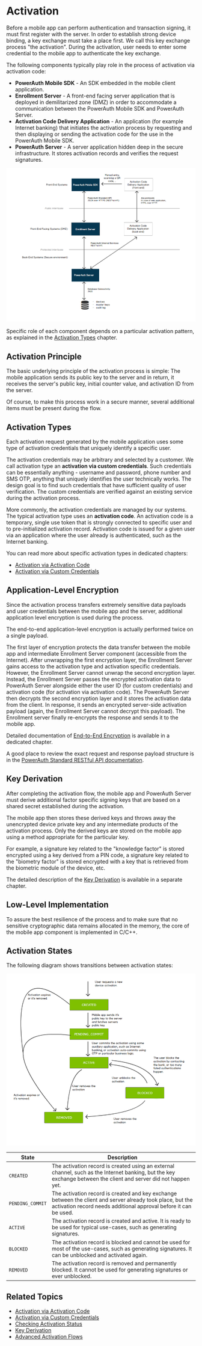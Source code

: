 # Activation

Before a mobile app can perform authentication and transaction signing, it must first register with the server. In order to establish strong device binding, a key exchange must take a place first. We call this key exchange process "the activation". During the activation, user needs to enter some credential to the mobile app to authenticate the key exchange.

The following components typically play role in the process of activation via activation code:

- **PowerAuth Mobile SDK** - An SDK embedded in the mobile client application.
- **Enrollment Server** - A front-end facing server application that is deployed in demilitarized zone (DMZ) in order to accommodate a communication between the PowerAuth Mobile SDK and PowerAuth Server.
- **Activation Code Delivery Application** - An application (for example Internet banking) that initiates the activation process by requesting and then displaying or sending the activation code for the use in the PowerAuth Mobile SDK.
- **PowerAuth Server** - A server application hidden deep in the secure infrastructure. It stores activation records and verifies the request signatures.

![Architecture Overview](./resources/images/arch_big_picture.png)

Specific role of each component depends on a particular activation pattern, as explained in the [Activation Types](#activation-types) chapter. 

## Activation Principle

The basic underlying principle of the activation process is simple: The mobile application sends its public key to the server and in return, it receives the server's public key, initial counter value, and activation ID from the server.

Of course, to make this process work in a secure manner, several additional items must be present during the flow.

## Activation Types

Each activation request generated by the mobile application uses some type of activation credentials that uniquely identify a specific user.

The activation credentials may be arbitrary and selected by a customer. We call activation type an **activation via custom credentials**. Such credentials can be essentially anything - username and password, phone number and SMS OTP, anything that uniquely identifies the user technically works. The design goal is to find such credentials that have sufficient quality of user verification. The custom credentials are verified against an existing service during the activation process.

More commonly, the activation credentials are managed by our systems. The typical activation type uses an **activation code**. An activation code is a temporary, single use token that is strongly connected to specific user and to pre-initialized activation record. Activation code is issued for a given user via an application where the user already is authenticated, such as the Internet banking.

You can read more about specific activation types in dedicated chapters:

- [Activation via Activation Code](./Activation-via-Activation-Code.md)
- [Activation via Custom Credentials](./Activation-via-Custom-Credentials.md)

## Application-Level Encryption

Since the activation process transfers extremely sensitive data payloads and user credentials between the mobile app and the server, additional application level encryption is used during the process.

The end-to-end application-level encryption is actually performed twice on a single payload.

The first layer of encryption protects the data transfer between the mobile app and intermediate Enrollment Server component (accessible from the Internet). After unwrapping the first encryption layer, the Enrollment Server gains access to the activation type and activation specific credentials. However, the Enrollment Server cannot unwrap the second encryption layer. Instead, the Enrollment Server passes the encrypted activation data to PowerAuth Server alongside either the user ID (for custom credentials) and activation code (for activation via activation code). The PowerAuth Server then decrypts the second encryption layer and it stores the activation data from the client. In response, it sends an encrypted server-side activation payload (again, the Enrollment Server cannot decrypt this payload). The Enrollment server finally re-encrypts the response and sends it to the mobile app.

Detailed documentation of [End-to-End Encryption](./End-To-End-Encryption.md) is available in a dedicated chapter.

A good place to review the exact request and response payload structure is in the [PowerAuth Standard RESTful API documentation](./Standard-RESTful-API.md#initiate-activation).

## Key Derivation

After completing the activation flow, the mobile app and PowerAuth Server must derive additional factor specific signing keys that are based on a shared secret established during the activation.

The mobile app then stores these derived keys and throws away the unencrypted device private key and any intermediate products of the activation process. Only the derived keys are stored on the mobile app using a method appropriate for the particular key.

For example, a signature key related to the "knowledge factor" is stored encrypted using a key derived from a PIN code, a signature key related to the "biometry factor" is stored encrypted with a key that is retrieved from the biometric module of the device, etc.

The detailed description of the [Key Derivation](./Key-derivation.md) is available in a separate chapter.

## Low-Level Implementation

To assure the best resilience of the process and to make sure that no sensitive cryptographic data remains allocated in the memory, the core of the mobile app component is implemented in C/C++.

## Activation States

The following diagram shows transitions between activation states:

![Activation Lifecycle](./resources/images/arch_activation_lifecycle.png)

| State              | Description |
|--------------------|-------------|
| `CREATED`          | The activation record is created using an external channel, such as the Internet banking, but the key exchange between the client and server did not happen yet. |
| `PENDING_COMMIT`   | The activation record is created and key exchange between the client and server already took place, but the activation record needs additional approval before it can be used. |
| `ACTIVE`           | The activation record is created and active. It is ready to be used for typical use-cases, such as generating signatures. |
| `BLOCKED`          | The activation record is blocked and cannot be used for most of the use-cases, such as generating signatures. It can be unblocked and activated again. |
| `REMOVED`          | The activation record is removed and permanently blocked. It cannot be used for generating signatures or ever unblocked. |

## Related Topics

- [Activation via Activation Code](./Activation-via-Activation-Code.md)
- [Activation via Custom Credentials](./Activation-via-Custom-Credentials.md)
- [Checking Activation Status](./Activation-Status.md)
- [Key Derivation](./Key-derivation.md)
- [Advanced Activation Flows](./Advanced-Activation-Flows.md)
